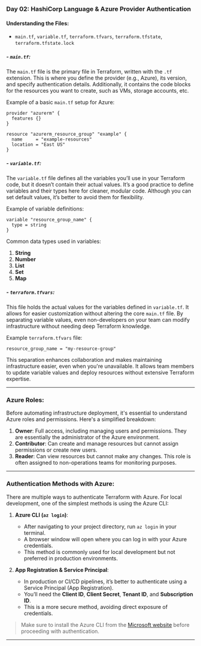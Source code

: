 

### Day 02: HashiCorp Language & Azure Provider Authentication

#### Understanding the Files:

- `main.tf`, `variable.tf`, `terraform.tfvars`, `terraform.tfstate`, `terraform.tfstate.lock`

##### - `main.tf`:
The `main.tf` file is the primary file in Terraform, written with the `.tf` extension. This is where you define the provider (e.g., Azure), its version, and specify authentication details. Additionally, it contains the code blocks for the resources you want to create, such as VMs, storage accounts, etc.

Example of a basic `main.tf` setup for Azure:

```hcl
provider "azurerm" {
  features {}
}

resource "azurerm_resource_group" "example" {
  name     = "example-resources"
  location = "East US"
}
```

##### - `variable.tf`:
The `variable.tf` file defines all the variables you’ll use in your Terraform code, but it doesn’t contain their actual values. It’s a good practice to define variables and their types here for cleaner, modular code. Although you can set default values, it’s better to avoid them for flexibility.

Example of variable definitions:

```hcl
variable "resource_group_name" {
  type = string
}
```

Common data types used in variables:

1. **String**
2. **Number**
3. **List**
4. **Set**
5. **Map**

##### - `terraform.tfvars`:
This file holds the actual values for the variables defined in `variable.tf`. It allows for easier customization without altering the core `main.tf` file. By separating variable values, even non-developers on your team can modify infrastructure without needing deep Terraform knowledge.

Example `terraform.tfvars` file:

```hcl
resource_group_name = "my-resource-group"
```

This separation enhances collaboration and makes maintaining infrastructure easier, even when you're unavailable. It allows team members to update variable values and deploy resources without extensive Terraform expertise.

---

### Azure Roles:

Before automating infrastructure deployment, it's essential to understand Azure roles and permissions. Here's a simplified breakdown:

1. **Owner**: Full access, including managing users and permissions. They are essentially the administrator of the Azure environment.
2. **Contributor**: Can create and manage resources but cannot assign permissions or create new users.
3. **Reader**: Can view resources but cannot make any changes. This role is often assigned to non-operations teams for monitoring purposes.

---

### Authentication Methods with Azure:

There are multiple ways to authenticate Terraform with Azure. For local development, one of the simplest methods is using the Azure CLI:

1. **Azure CLI (`az login`)**:
   - After navigating to your project directory, run `az login` in your terminal.
   - A browser window will open where you can log in with your Azure credentials.
   - This method is commonly used for local development but not preferred in production environments.

2. **App Registration & Service Principal**:
   - In production or CI/CD pipelines, it’s better to authenticate using a Service Principal (App Registration).
   - You’ll need the **Client ID**, **Client Secret**, **Tenant ID**, and **Subscription ID**.
   - This is a more secure method, avoiding direct exposure of credentials.

> Make sure to install the Azure CLI from the [Microsoft website](https://docs.microsoft.com/en-us/cli/azure/install-azure-cli) before proceeding with authentication.

---

